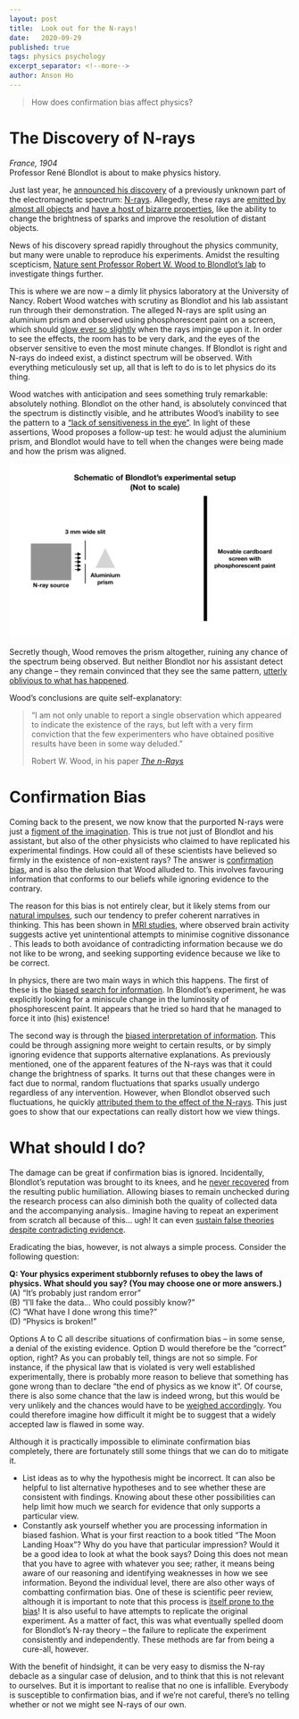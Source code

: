 ```yaml
---
layout: post
title:  Look out for the N-rays!
date:   2020-09-29
published: true
tags: physics psychology
excerpt_separator: <!--more-->
author: Anson Ho
---
```


> How does confirmation bias affect physics? 

<!--more-->

# The Discovery of N-rays
*France, 1904*  
Professor René Blondlot is about to make physics history.

Just last year, he [announced his discovery](https://archive.org/details/nrayscollectiono00blonrich/page/n29/mode/2up) of a previously unknown part of the electromagnetic spectrum: [N-rays](https://www.wired.com/2014/09/fantastically-wrong-n-rays/)​. Allegedly, these rays are [emitted by almost all objects](https://doi.org/10.1119/1.11342) and [have a host of bizarre properties](https://doi.org/10.1119/1.10643), like the ability to change the brightness of sparks and improve the resolution of distant objects​.

News of his discovery spread rapidly throughout the physics community, but many were unable to reproduce his experiments. Amidst the resulting scepticism, [Nature sent Professor Robert W. Wood to Blondlot’s lab](https://www.theguardian.com/education/2004/sep/02/research.highereducation4) to investigate things further​.

This is where we are now – a dimly lit physics laboratory at the University of Nancy. Robert Wood watches with scrutiny as Blondlot and his lab assistant run through their demonstration. The alleged N-rays are split using an aluminium prism and observed using phosphorescent paint on a screen, which should [glow ever so slightly](https://www.skeptic.com/eskeptic/10-10-13/) when the rays impinge upon it​. In order to see the effects, the room has to be very dark, and the eyes of the observer sensitive to even the most minute changes​. If Blondlot is right and N-rays do indeed exist, a distinct spectrum will be observed​. With everything meticulously set up, all that is left to do is to let physics do its thing.

Wood watches with anticipation and sees something truly remarkable: absolutely nothing. Blondlot on the other hand, is absolutely convinced that the spectrum is distinctly visible, and he attributes Wood’s inability to see the pattern to a [“lack of sensitiveness in the eye”​](https://zenodo.org/record/1429443). In light of these assertions, Wood proposes a follow-up test: he would adjust the aluminium prism, and Blondlot would have to tell when the changes were being made and how the prism was aligned​.

![Schematic of Blondlot's experiment](/images/2020/Nray1_Experiment.png)

Secretly though, Wood removes the prism altogether, ruining any chance of the spectrum being observed​. But neither Blondlot nor his assistant detect any change – they remain convinced that they see the same pattern, [utterly oblivious to what has happened​](https://doi.org/10.2307/27757473).

Wood’s conclusions are quite self-explanatory:

> “I am not only unable to report a single observation which appeared to indicate the existence of the rays, but left with a very firm conviction that the few experimenters who have obtained positive results have been in some way deluded​.”
>
> Robert W. Wood, in his paper *[The n-Rays​](https://zenodo.org/record/1429443)*

# Confirmation Bias
Coming back to the present, we now know that the purported N-rays were just a [figment of the imagination​](https://doi.org/10.1119/1.2186333). This is true not just of Blondlot and his assistant, but also of the other physicists who claimed to have replicated his experimental findings. How could all of these scientists have believed so firmly in the existence of non-existent rays? The answer is [confirmation bias](https://www.globalcognition.org/confirmation-bias-3-cures/), and is also the delusion that Wood alluded to. This involves favouring information that conforms to our beliefs while ignoring evidence to the contrary​.

The reason for this bias is not entirely clear, but it likely stems from our [natural impulses​](https://effectiviology.com/confirmation-bias/#How_the_confirmation_bias_affects_people), such our tendency to prefer coherent narratives in thinking. This has been shown in [MRI studies](https://www.simplypsychology.org/confirmation-bias.html#imp), where observed brain activity suggests active yet unintentional attempts to minimise cognitive dissonance​. This leads to both avoidance of contradicting information because we do not like to be wrong, and seeking supporting evidence because we like to be correct​.

In physics, there are two main ways in which this happens. The first of these is the [biased search for information​](https://effectiviology.com/confirmation-bias/#How_the_confirmation_bias_affects_people). In Blondlot’s experiment, he was explicitly looking for a miniscule change in the luminosity of phosphorescent paint. It appears that he tried so hard that he managed to force it into (his) existence!

The second way is through the [biased interpretation of information​](https://doi.org/10.1006/obhd.1993.1044). This could be through assigning more weight to certain results, or by simply ignoring evidence that supports alternative explanations. As previously mentioned, one of the apparent features of the N-rays was that it could change the brightness of sparks​. It turns out that these changes were in fact due to normal, random fluctuations that sparks usually undergo regardless of any intervention​​. However, when Blondlot observed such fluctuations, he quickly [attributed them to the effect of the N-rays​](https://doi.org/10.2307/27757473). This just goes to show that our expectations can really distort how we view things.

# What should I do?
The damage can be great if confirmation bias is ignored. Incidentally, Blondlot’s reputation was brought to its knees, and he [never recovered](https://www.wired.com/2014/09/fantastically-wrong-n-rays/) from the resulting public humiliation​. Allowing biases to remain unchecked during the research process can also diminish both the quality of collected data and the accompanying analysis.. Imagine having to repeat an experiment from scratch all because of this… ugh! It can even [sustain false theories despite contradicting evidence​](https://nautil.us/issue/24/error/the-trouble-with-scientists).

Eradicating the bias, however, is not always a simple process. Consider the following question:

**Q: Your physics experiment stubbornly refuses to obey the laws of physics. What should you say? (You may choose one or more answers.)**  
(A) “It’s probably just random error”  
(B) “I’ll fake the data… Who could possibly know?”  
(C) “What have I done wrong this time?”  
(D) “Physics is broken!”  

Options A to C all describe situations of confirmation bias – in some sense, a denial of the existing evidence. Option D would therefore be the “correct” option, right? As you can probably tell, things are not so simple. For instance, if the physical law that is violated is very well established experimentally, there is probably more reason to believe that something has gone wrong than to declare “the end of physics as we know it”. Of course, there is also some chance that the law is indeed wrong, but this would be very unlikely and the chances would have to be [weighed accordingly​](https://doi.org/10.1037/h0076157). You could therefore imagine how difficult it might be to suggest that a widely accepted law is flawed in some way.

Although it is practically impossible to eliminate confirmation bias completely​, there are fortunately still some things that we can do to mitigate it.
- List ideas as to why the hypothesis might be incorrect​. It can also be helpful to list alternative hypotheses and to see whether these are consistent with findings. Knowing about these other possibilities can help limit how much we search for evidence that only supports a particular view.
- Constantly ask yourself whether you are processing information in biased fashion​. What is your first reaction to a book titled “The Moon Landing Hoax”? Why do you have that particular impression? Would it be a good idea to look at what the book says? Doing this does not mean that you have to agree with whatever you see; rather, it means being aware of our reasoning and identifying weaknesses in how we see information.
Beyond the individual level, there are also other ways of combatting confirmation bias. One of these is scientific peer review, although it is important to note that this process is [itself prone to the bias​](https://doi.org/10.1007/bf01173636)! It is also useful to have attempts to replicate the original experiment. As a matter of fact, this was what eventually spelled doom for Blondlot’s N-ray theory – the failure to replicate the experiment consistently and independently​. These methods are far from being a cure-all, however​.

With the benefit of hindsight, it can be very easy to dismiss the N-ray debacle as a singular case of delusion, and to think that this is not relevant to ourselves. But it is important to realise that no one is infallible. Everybody is susceptible to confirmation bias, and if we’re not careful, there’s no telling whether or not we might see N-rays of our own.
